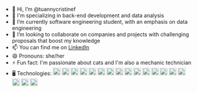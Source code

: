 - 👋 Hi, I’m @tuannycristinef
- 👀 I'm specializing in back-end development and data analysis
- 🌱 I’m currently software engineering student, with an emphasis on data engineering
- 💞️ I’m looking to collaborate on companies and projects with challenging proposals that boost my knowledge
- 📫 You can find me on [LinkedIn](http://linkedin.com/in/tuanny-cristine-franca)
- 😄 Pronouns: she/her
- ⚡ Fun fact: I'm passionate about cats and I'm also a mechanic technician
- 🖥️ Technologies:
            <img src="https://cdn.jsdelivr.net/gh/devicons/devicon@latest/icons/java/java-original-wordmark.svg" width="20" height="20"/>
            <img src="https://cdn.jsdelivr.net/gh/devicons/devicon@latest/icons/html5/html5-original.svg" width="20" height="20"/>
            <img src="https://cdn.jsdelivr.net/gh/devicons/devicon@latest/icons/css3/css3-original.svg" width="20" height="20"/>
            <img src="https://cdn.jsdelivr.net/gh/devicons/devicon@latest/icons/javascript/javascript-original.svg" width="20" height="20"/>
            <img src="https://cdn.jsdelivr.net/gh/devicons/devicon@latest/icons/react/react-original-wordmark.svg" width="20" height="20"/>
            <img src="https://cdn.jsdelivr.net/gh/devicons/devicon@latest/icons/amazonwebservices/amazonwebservices-original-wordmark.svg" width="20" height="20"/>
            <img src="https://cdn.jsdelivr.net/gh/devicons/devicon@latest/icons/azuredevops/azuredevops-original.svg" width="20" height="20"/>
            <img src="https://cdn.jsdelivr.net/gh/devicons/devicon@latest/icons/mysql/mysql-original-wordmark.svg" width="20" height="20"/>
            <img src="https://cdn.jsdelivr.net/gh/devicons/devicon@latest/icons/postgresql/postgresql-original-wordmark.svg" width="20" height="20"/>
            <img src="https://cdn.jsdelivr.net/gh/devicons/devicon@latest/icons/anaconda/anaconda-original-wordmark.svg" width="20" height="20"/>
            <img src="https://cdn.jsdelivr.net/gh/devicons/devicon@latest/icons/apachespark/apachespark-original-wordmark.svg" width="20" height="20"/>
            <img src="https://cdn.jsdelivr.net/gh/devicons/devicon@latest/icons/c/c-original.svg" width="20" height="20"/>
            <img src="https://cdn.jsdelivr.net/gh/devicons/devicon@latest/icons/cplusplus/cplusplus-original.svg" width="20" height="20"/>
            <img src="https://cdn.jsdelivr.net/gh/devicons/devicon@latest/icons/django/django-plain.svg" width="20" height="20"/>
            <img src="https://cdn.jsdelivr.net/gh/devicons/devicon@latest/icons/docker/docker-original-wordmark.svg" width="20" height="20"/>
            <img src="https://cdn.jsdelivr.net/gh/devicons/devicon@latest/icons/git/git-original-wordmark.svg" width="20" height="20"/>
            <img src="https://cdn.jsdelivr.net/gh/devicons/devicon@latest/icons/linux/linux-original.svg" width="20" height="20"/>
            <img src="https://cdn.jsdelivr.net/gh/devicons/devicon@latest/icons/python/python-original.svg" width="20" height="20"/>
          
          
          
            
          

<!---
tuannycristinef/tuannycristinef is a ✨ special ✨ repository because its `README.md` (this file) appears on your GitHub profile.
You can click the Preview link to take a look at your changes.
--->
